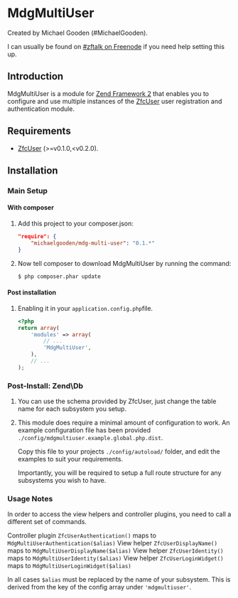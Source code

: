 MdgMultiUser
============

Created by Michael Gooden (#MichaelGooden).

I can usually be found on [#zftalk on Freenode](irc://irc.freenode.net/zftalk)
if you need help setting this up.

Introduction
------------

MdgMultiUser is a module for [Zend Framework 2](https://github.com/zendframework/zf2)
that enables you to configure and use multiple instances of the 
[ZfcUser](https://github.com/ZF-Commons/ZfcUser) user registration and
authentication module.

Requirements
------------

* [ZfcUser](https://github.com/ZF-Commons/ZfcUser) (>=v0.1.0,<v0.2.0).

Installation
------------

### Main Setup

#### With composer

1. Add this project to your composer.json:

    ```json
    "require": {
        "michaelgooden/mdg-multi-user": "0.1.*"
    }
    ```

2. Now tell composer to download MdgMultiUser by running the command:

    ```bash
    $ php composer.phar update
    ```

#### Post installation

1. Enabling it in your `application.config.php`file.

    ```php
    <?php
    return array(
        'modules' => array(
            // ...
            'MdgMultiUser',
        ),
        // ...
    );
    ```

### Post-Install: Zend\Db

1. You can use the schema provided by ZfcUser, just change the table name for
   each subsystem you setup.

2. This module does require a minimal amount of configuration to work. An
   example configuration file has been provided `./config/mdgmultiuser.example.global.php.dist`.

   Copy this file to your projects `./config/autoload/` folder, and edit the
   examples to suit your requirements.

   Importantly, you will be required to setup a full route structure for any
   subsystems you wish to have.

### Usage Notes

In order to access the view helpers and controller plugins, you need to call a
different set of commands.

Controller plugin `ZfcUserAuthentication()` maps to `MdgMultiUserAuthentication($alias)`
View helper `ZfcUserDisplayName()` maps to `MdgMultiUserDisplayName($alias)`
View helper `ZfcUserIdentity()` maps to `MdgMultiUserIdentity($alias)`
View helper `ZfcUserLoginWidget()` maps to `MdgMultiUserLoginWidget($alias)`

In all cases `$alias` must be replaced by the name of your subsystem. This is
derived from the key of the config array under `'mdgmultiuser'`.
